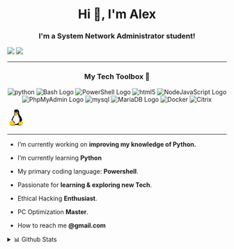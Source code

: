 <h1 align="center">Hi 👋, I'm Alex</h1>
<h3 align="center">I'm a System Network Administrator student!<br></h3>

<img height="30" src="https://img.shields.io/badge/twitter-%231DA1F2.svg?&style=for-the-badge&logo=twitter&logoColor=white" /> 
<img height="30"src="https://img.shields.io/badge/linkedin-blue.svg?&style=for-the-badge&logo=linkedin&logoColor=white" />

----

<h3 align="center"> My Tech Toolbox 🧰 <br></h3>
<p align="center">
<img src="https://cdn3.iconfinder.com/data/icons/logos-and-brands-adobe/512/267_Python-512.png" alt="python" width="40" height="40"/>  <img src="https://www.vectorlogo.zone/logos/gnu_bash/gnu_bash-icon.svg" alt="Bash Logo" width="40" height="40"/> <img src="https://github.com/actions/starter-workflows/blob/main/icons/powershell.svg" alt="PowerShell Logo" width="40" height="40"/> <img src="https://upload.wikimedia.org/wikipedia/commons/thumb/6/61/HTML5_logo_and_wordmark.svg/512px-HTML5_logo_and_wordmark.svg.png" alt="html5" height="40"/> <img src="https://www.vectorlogo.zone/logos/nodejs/nodejs-icon.svg" alt="NodeJavaScript Logo" width="40" height="40"/> <img src="https://www.vectorlogo.zone/logos/phpmyadmin/phpmyadmin-icon.svg" alt="PhpMyAdmin Logo" width="40" height="40"/> <img src="https://i.pinimg.com/originals/50/f1/58/50f1582a95bdac10f1c3fa295c8b947b.png" alt="mysql" width="40" height="40"/> <img src="https://www.vectorlogo.zone/logos/mariadb/mariadb-ar21.svg" alt="MariaDB Logo" width="40" height="40"/> <img src="https://cdn3.iconfinder.com/data/icons/logos-and-brands-adobe/512/97_Docker-512.png" alt="Docker" width="40" height="40"/> <img src="https://www.vectorlogo.zone/logos/citrix/citrix-ar21.svg" alt="Citrix" width="40" height="40"/> </p> <img src="https://raw.githubusercontent.com/devicons/devicon/master/icons/linux/linux-original.svg" alt="linux" width="40" height="40"/> </p>


---

* I’m currently working on **improving my knowledge of Python.**

* I’m currently learning **Python** 
   
* My primary coding language: **Powershell**.

* Passionate for **learning & exploring new Tech**.

* Ethical Hacking **Enthusiast**.

* PC Optimization **Master**.

* How to reach me **@gmail.com**


 <details>
<summary>📊 Github Stats</summary>

<p align="center"> <img src="https://github-readme-stats.vercel.app/api?username=alcrb&show_icons=true&theme=gotham" alt="A C | Stats" />
<p align="center"> <img src="https://github-readme-stats.vercel.app/api/top-langs/?username=alcrb&hide=java,html,css&theme=gotham")
</details>

![Visitor Count](https://profile-counter.glitch.me/{alcrb}/count.svg)


